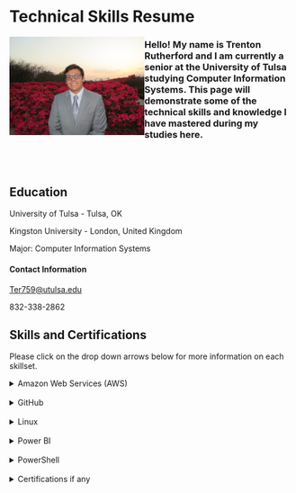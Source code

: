 # Technical Skills Resume


<img src="headshot.jpg" alt="Profile picture" width="240" height="175" border-radius="50" align="left">



<h3>Hello! My name is Trenton Rutherford and I am currently a senior at the University of Tulsa studying Computer Information Systems. This page will demonstrate some of the technical skills and knowledge I have mastered during my studies here.</h3>

<br>
<br>



<h2> Education</h2>

University of Tulsa - Tulsa, OK

Kingston University - London, United Kingdom 

Major: Computer Information Systems 

#### Contact Information

Ter759@utulsa.edu

832-338-2862


## Skills and Certifications

Please click on the drop down arrows below for more information on each skillset.


<details><summary>Amazon Web Services (AWS)</summary>
  
<h5> Description</h5>
<br>
<ul>
<li>Fundamentals of distributed version control including creating, reviewing and approving pull requests.
<li>An introduction to source code management including task management, bug tracking and documentation.
<li>The use of Markdown and HTML to format webpages in order to display items held in Github repositories.
<li>Review of workflow management including workflow automation through GitHub Apps and workflow security.
</ul>
I completed the following courses in the <a href="https://lab.github.com/courses">GitHub Learning Lab</a>. These courses taught me how to stand up static pages, create and manage pull requests, facilitate collaboration, and more. 
<br>
  
<h4>Courses:</h4>
<ul>
<li>First Day on GitHub</li>
<li>First Week on GitHub</li>
<li>Introduction to GitHub</li>
<li>Communicating using Markdown</li>
<li>Introduction to HTML</li>
<li>GitHub Pages</li>
<li>Managing merge conflicts</li>
<li>Community Starter Kit</li>
<li>Uploading your project to GitHub</li>
<li>Getting started with GitHub Apps</li>
<li>Migrating your repository to GitHub</li>
<li>Reviewing pull requests</li>
<li>Securing your workflows</li>
<li>Create a release based workflow</li>
</ul>
<br>
  
</details>
<br>

  
<details><summary>GitHub</summary>

<h5> Description</h5>  
  
</details>
<br>


<details><summary>Linux</summary>
  
<h5> Description</h5>
  
</details>
<br>

  
<details><summary>Power BI</summary>
  
<h5> Description</h5>
  
</details>
<br>

  
<details><summary>PowerShell</summary>
  
<h5> Description</h5>
  
</details>
<br>

<details><summary>Certifications if any</summary>
  
<h5> Description</h5>
Also add in pictures proving completion
  
</details>
<br>



